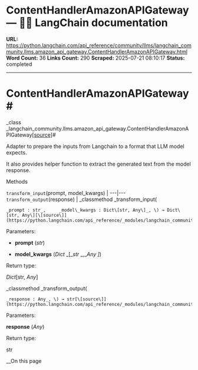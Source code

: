 # ContentHandlerAmazonAPIGateway — 🦜🔗 LangChain  documentation

**URL:** https://python.langchain.com/api_reference/community/llms/langchain_community.llms.amazon_api_gateway.ContentHandlerAmazonAPIGateway.html
**Word Count:** 36
**Links Count:** 290
**Scraped:** 2025-07-21 08:10:17
**Status:** completed

---

# ContentHandlerAmazonAPIGateway\#

_class _langchain\_community.llms.amazon\_api\_gateway.ContentHandlerAmazonAPIGateway[\[source\]](https://python.langchain.com/api_reference/_modules/langchain_community/llms/amazon_api_gateway.html#ContentHandlerAmazonAPIGateway)\#     

Adapter to prepare the inputs from Langchain to a format that LLM model expects.

It also provides helper function to extract the generated text from the model response.

Methods

`transform_input`\(prompt, model\_kwargs\) |    ---|---   `transform_output`\(response\) |       _classmethod _transform\_input\(

    _prompt : str_,     _model\_kwargs : Dict\[str, Any\]_, \) → Dict\[str, Any\][\[source\]](https://python.langchain.com/api_reference/_modules/langchain_community/llms/amazon_api_gateway.html#ContentHandlerAmazonAPIGateway.transform_input)\#     

Parameters:     

  * **prompt** \(_str_\)

  * **model\_kwargs** \(_Dict_ _\[__str_ _,__Any_ _\]_\)

Return type:     

_Dict_\[str, _Any_\]

_classmethod _transform\_output\(

    _response : Any_, \) → str[\[source\]](https://python.langchain.com/api_reference/_modules/langchain_community/llms/amazon_api_gateway.html#ContentHandlerAmazonAPIGateway.transform_output)\#     

Parameters:     

**response** \(_Any_\)

Return type:     

str

__On this page